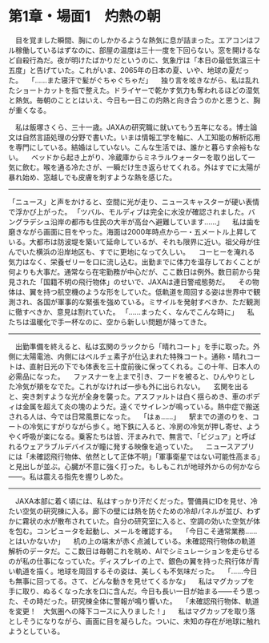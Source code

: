 
# 第1章・場面1　灼熱の朝

　目を覚ました瞬間、胸にのしかかるような熱気に息が詰まった。エアコンはフル稼働しているはずなのに、部屋の温度は三十一度を下回らない。窓を開けるなど自殺行為だ。夜が明けたばかりだというのに、気象庁は「本日の最低気温三十五度」と告げていた。これがいま、2065年の日本の夏、いや、地球の夏だった。
　「……また寝汗で髪がぐちゃぐちゃだ」
　独り言を呟きながら、私は乱れたショートカットを指で整えた。ドライヤーで乾かす気力も奪われるほどの湿気と熱気。毎朝のこととはいえ、今日も一日この灼熱と向き合うのかと思うと、胸が重くなる。

　私は飯塚さくら、三十一歳。JAXAの研究職に就いてもう五年になる。博士論文は自然言語処理の分野で書いた。いまは情報工学を軸に、人工知能の解析応用を専門にしている。結婚はしていない。こんな生活では、誰かと暮らす余裕もない。
　ベッドから起き上がり、冷蔵庫からミネラルウォーターを取り出して一気に飲む。喉を通る冷たさが、一瞬だけ生き返らせてくれる。外はすでに太陽が暴れ始め、窓越しでも皮膚を刺すような熱を感じた。

---

「ニュース」と声をかけると、空間に光が走り、ニュースキャスターが硬い表情で浮かび上がった。
「ツバル、モルディブは完全に水没が確認されました。バングラデシュ沿岸の都市も住民の大半が高台へ避難しています……」
　私は歯を磨きながら画面に目をやった。海面は2000年時点から一・五メートル上昇している。大都市は防波堤を築いて延命しているが、それも限界に近い。祖父母が住んでいた横浜の沿岸地区も、すでに更地になって久しい。
　コーヒーを淹れる気力はなく、栄養ゼリーを口に流し込む。出勤までに体力を温存しておくことが何よりも大事だ。通常なら在宅勤務が中心だが、ここ数日は例外。数日前から発見された「国籍不明の飛行物体」のせいで、JAXAは連日警戒態勢だ。
　その物体は、翼を持つ航空機のような形をしていた。低軌道を周回する姿は世界中で観測され、各国が軍事的な緊張を強めている。ミサイルを発射すべきか、ただ観測に徹すべきか、意見は割れていた。
「……まったく、なんでこんな時に」
　私たちは温暖化で手一杯なのに、空から新しい問題が降ってきた。

---

　出勤準備を終えると、私は玄関のラックから「晴れコート」を手に取った。外側に太陽電池、内側にはペルチェ素子が仕込まれた特殊コート。通称・晴れコートは、直射日光の下でも体表を三十度前後に保ってくれる。この十年、日本人の必需品になった。
　ファスナーを上まで引き、フードを被ると、ひんやりとした冷気が頬をなでた。これがなければ一歩も外に出られない。
　玄関を出ると、突き刺すような光が全身を襲った。アスファルトは白く揺らめき、車のボディは金属を超えて炎の塊のようだ。遠くでサイレンが鳴っている。熱中症で搬送される人は、今では日常風景になった。
　「はぁ……」
　駅までの道のりを、コートの冷気にすがりながら歩く。地下鉄に入ると、冷房の冷気が押し寄せ、ようやく呼吸が楽になる。乗客たちは皆、汗まみれで、無言で、「ビジュア」と呼ばれるウェアラブルデバイスが瞳に発する映像を追っていた。
　ニュースアプリには「未確認飛行物体、依然として正体不明」「軍事衛星ではない可能性高まる」と見出しが並ぶ。心臓が不意に強く打った。もしもこれが地球外からの何かなら――。私は震える指先を握りしめた。

---

　JAXA本部に着く頃には、私はすっかり汗だくだった。警備員にIDを見せ、冷たい空気の研究棟に入る。廊下の壁には熱を防ぐための冷却パネルが並び、わずかに霧状の水が散布されていた。自分の研究室に入ると、空調の効いた空気が体を包む。コンピュータを起動し、メールを確認する。
　「今日こそ通常業務……とはいかないか」
　机の上の端末が赤く点滅している。未確認飛行物体の軌道解析のデータだ。ここ数日は毎朝これを眺め、AIでシミュレーションを走らせるのが私の仕事になっていた。ディスプレイの上で、銀色の翼を持った飛行体が青い軌道を描く。地球を周回するその姿は、美しくも不気味だった。
　「……今日も無事に回ってる。さて、どんな動きを見せてくるかな」
　私はマグカップを手に取り、ぬるくなった水を口に含んだ。今日も長い一日が始まる――そう思った、その時だった。研究棟全体に警報が鳴り響いた。
　「未確認飛行物体、軌道を変更！　大気圏への降下コースに入りました！」
　私はマグカップを取り落としそうになりながら、画面に目を凝らした。ついに、未知の存在が地球に触れようとしている。
<!--stackedit_data:
eyJoaXN0b3J5IjpbLTE3Njc5NDc4MzQsNTk1NTIxODQyXX0=
-->